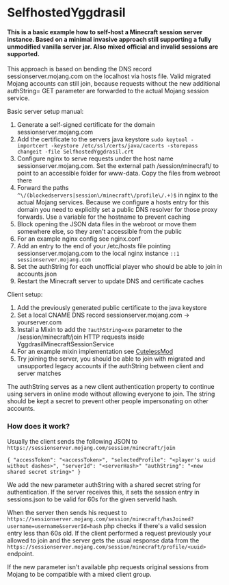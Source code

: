 # SelfhostedYggdrasil
#### This is a basic example how to self-host a Minecraft session server instance. Based on a minimal invasive approach still supporting a fully unmodified vanilla server jar. Also mixed official and invalid sessions are supported.

This approach is based on bending the DNS record sessionserver.mojang.com on the localhost via hosts file. Valid migrated Mojang accounts can still join, because requests without the new additional authString= GET parameter are forwarded to the actual Mojang session service. 

Basic server setup manual:

1. Generate a self-signed certificate for the domain sessionserver.mojang.com
2. Add the certificate to the servers java keystore `sudo keytool -importcert -keystore /etc/ssl/certs/java/cacerts -storepass changeit -file SelfhostedYggdrasil.crt`
3. Configure nginx to serve requests under the host name sessionserver.mojang.com. Set the external path /session/minecraft/ to point to an accessible folder for www-data. Copy the files from webroot there
4. Forward the paths `^\/(blockedservers|session\/minecraft\/profile\/.+)$` in nginx to the actual Mojang services. Because we configure a hosts entry for this domain you need to explicitly set a public DNS resolver for those proxy forwards. Use a variable for the hostname to prevent caching
5. Block opening the JSON data files in the webroot or move them somewhere else, so they aren't accessible from the public
6. For an example nginx config see nginx.conf
7. Add an entry to the end of your /etc/hosts file pointing sessionserver.mojang.com to the local nginx instance `::1 sessionserver.mojang.com`
8. Set the authString for each unofficial player who should be able to join in accounts.json
9. Restart the Minecraft server to update DNS and certificate caches 

Client setup:
1. Add the previously generated public certificate to the java keystore
2. Set a local CNAME DNS record sessionserver.mojang.com -> yourserver.com
3. Install a Mixin to add the `?authString=xxx` parameter to the /session/minecraft/join HTTP requests inside YggdrasilMinecraftSessionService
4. For an example mixin implementation see [CutelessMod](https://github.com/Nessiesson/CutelessMod/blob/master/src/main/java/net/dugged/cutelessmod/mixins/MixinYggdrasilMinecraftSessionService.java)
5. Try joining the server, you should be able to join with migrated and unsupported legacy accounts if the authString between client and server matches

The authString serves as a new client authentication property to continue using servers in online mode without allowing everyone to join. The string should be kept a secret to prevent other people impersonating on other accounts.

### How does it work?

Usually the client sends the following JSON to `https://sessionserver.mojang.com/session/minecraft/join`

`{
    "accessToken": "<accessToken>",
    "selectedProfile": "<player's uuid without dashes>",
    "serverId": "<serverHash>"
    "authString": "<new shared secret string>"
}`

We add the new parameter authString with a shared secret string for authentication. If the server receives this, it sets the session entry in sessions.json to be valid for 60s for the given serverId hash.

When the server then sends his request to `https://sessionserver.mojang.com/session/minecraft/hasJoined?username=username&serverId=hash` php checks if there's a valid session entry less than 60s old. If the client performed a request previously your allowed to join and the server gets the usual response data from the `https://sessionserver.mojang.com/session/minecraft/profile/<uuid>` endpoint.

If the new parameter isn't available php requests original sessions from Mojang to be compatible with a mixed client group.

